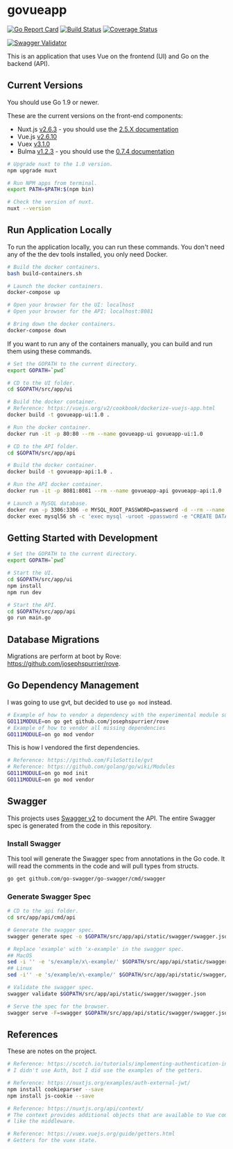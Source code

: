 # govueapp

[![Go Report Card](https://goreportcard.com/badge/github.com/josephspurrier/govueapp)](https://goreportcard.com/report/github.com/josephspurrier/govueapp)
[![Build Status](https://travis-ci.org/josephspurrier/govueapp.svg)](https://travis-ci.org/josephspurrier/govueapp)
[![Coverage Status](https://coveralls.io/repos/github/josephspurrier/govueapp/badge.svg?branch=master&timestamp=20190520-01)](https://coveralls.io/github/josephspurrier/govueapp?branch=master)

[![Swagger Validator](http://online.swagger.io/validator?url=https://raw.githubusercontent.com/josephspurrier/govueapp/master/src/app/api/static/swagger/swagger.json)](http://petstore.swagger.io/?url=https://raw.githubusercontent.com/josephspurrier/govueapp/master/src/app/api/static/swagger/swagger.json)

This is an application that uses Vue on the frontend (UI) and Go on the backend (API).

## Current Versions

You should use Go 1.9 or newer.

These are the current versions on the front-end components:

- Nuxt.js [v2.6.3](https://github.com/nuxt/nuxt.js/releases/tag/v2.6.3) - you should use the [2.5.X documentation](https://nuxtjs.org/guide/release-notes)
- Vue.js [v2.6.10](https://github.com/vuejs/vue/releases/tag/v2.6.10)
- Vuex [v3.1.0](https://github.com/vuejs/vuex/releases/tag/v3.1.0)
- Bulma [v1.2.3](https://www.npmjs.com/package/@nuxtjs/bulma/v/1.2.3) - you should use the [0.7.4 documentation](https://bulma.io/documentation/)

```bash
# Upgrade nuxt to the 1.0 version.
npm upgrade nuxt

# Run NPM apps from terminal.
export PATH=$PATH:$(npm bin)

# Check the version of nuxt.
nuxt --version
```

## Run Application Locally

To run the application locally, you can run these commands. You don't need any of the the dev tools installed, you only need Docker.

```bash
# Build the docker containers.
bash build-containers.sh

# Launch the docker containers.
docker-compose up

# Open your browser for the UI: localhost
# Open your browser for the API: localhost:8081

# Bring down the docker containers.
docker-compose down
```

If you want to run any of the containers manually, you can build and run them using these commands.

```bash
# Set the GOPATH to the current directory.
export GOPATH=`pwd`

# CD to the UI folder.
cd $GOPATH/src/app/ui

# Build the docker container.
# Reference: https://vuejs.org/v2/cookbook/dockerize-vuejs-app.html
docker build -t govueapp-ui:1.0 .

# Run the docker container.
docker run -it -p 80:80 --rm --name govueapp-ui govueapp-ui:1.0

# CD to the API folder.
cd $GOPATH/src/app/api

# Build the docker container.
docker build -t govueapp-api:1.0 .

# Run the API docker container.
docker run -it -p 8081:8081 --rm --name govueapp-api govueapp-api:1.0

# Launch a MySQL database.
docker run -p 3306:3306 -e MYSQL_ROOT_PASSWORD=password -d --rm --name mysql56 mysql:5.6
docker exec mysql56 sh -c 'exec mysql -uroot -ppassword -e "CREATE DATABASE IF NOT EXISTS main DEFAULT CHARSET = utf8mb4 COLLATE = utf8mb4_unicode_ci;"'
```

## Getting Started with Development

```bash
# Set the GOPATH to the current directory.
export GOPATH=`pwd`

# Start the UI.
cd $GOPATH/src/app/ui
npm install
npm run dev

# Start the API.
cd $GOPATH/src/app/api
go run main.go
```

## Database Migrations

Migrations are perform at boot by Rove: https://github.com/josephspurrier/rove.

## Go Dependency Management

I was going to use gvt, but decided to use `go mod` instead.

```bash
# Example of how to vendor a dependency with the experimental module support in Go 1.11.X
GO111MODULE=on go get github.com/josephspurrier/rove
# Example of how to vendor all missing dependencies
GO111MODULE=on go mod vendor
```

This is how I vendored the first dependencies.

```bash
# Reference: https://github.com/FiloSottile/gvt
# Reference: https://github.com/golang/go/wiki/Modules
GO111MODULE=on go mod init
GO111MODULE=on go mod vendor
```

## Swagger

This projects uses [Swagger v2](https://github.com/OAI/OpenAPI-Specification/blob/master/versions/2.0.md) to document the API. The entire Swagger spec is generated from the code in this repository.

### Install Swagger

This tool will generate the Swagger spec from annotations in the Go code. It will read the comments in the code and will pull types from structs.

```bash
go get github.com/go-swagger/go-swagger/cmd/swagger
```

### Generate Swagger Spec

```bash
# CD to the api folder.
cd src/app/api/cmd/api

# Generate the swagger spec.
swagger generate spec -o $GOPATH/src/app/api/static/swagger/swagger.json

# Replace 'example' with 'x-example' in the swagger spec.
## MacOS
sed -i '' -e 's/example/x\-example/' $GOPATH/src/app/api/static/swagger/swagger.json
## Linux
sed -i'' -e 's/example/x\-example/' $GOPATH/src/app/api/static/swagger/swagger.json

# Validate the swagger spec.
swagger validate $GOPATH/src/app/api/static/swagger/swagger.json

# Serve the spec for the browser.
swagger serve -F=swagger $GOPATH/src/app/api/static/swagger/swagger.json
```

## References

These are notes on the project.

```bash
# Reference: https://scotch.io/tutorials/implementing-authentication-in-nuxtjs-app
# I didn't use Auth, but I did use the examples of the getters.

# Reference: https://nuxtjs.org/examples/auth-external-jwt/
npm install cookieparser --save
npm install js-cookie --save

# Reference: https://nuxtjs.org/api/context/
# The context provides additional objects that are available to Vue components
# like the middleware.

# Reference: https://vuex.vuejs.org/guide/getters.html
# Getters for the vuex state.
```